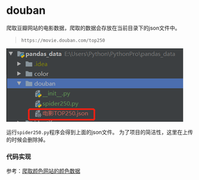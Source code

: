 # douban

爬取豆瓣网站的电影数据，爬取的数据会存放在当前目录下的json文件中。

> `https://movie.douban.com/top250`

![](dic.png)

运行`spider250.py`程序会得到上面的json文件。
为了项目的简洁性，这里在上传的时候会删除掉。

### 代码实现

参考：[爬取颜色网站的颜色数据][1]

[1]:https://github.com/yueyue10/PythonPro/tree/master/pandas_data/color

